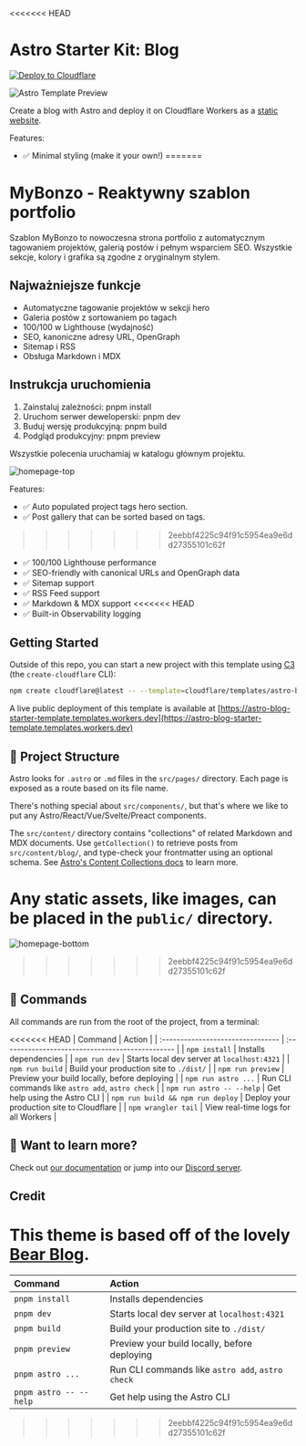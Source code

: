 <<<<<<< HEAD
# Astro Starter Kit: Blog

[![Deploy to Cloudflare](https://deploy.workers.cloudflare.com/button)](https://deploy.workers.cloudflare.com/?url=https://github.com/cloudflare/templates/tree/main/astro-blog-starter-template)

![Astro Template Preview](https://github.com/withastro/astro/assets/2244813/ff10799f-a816-4703-b967-c78997e8323d)

<!-- dash-content-start -->

Create a blog with Astro and deploy it on Cloudflare Workers as a [static website](https://developers.cloudflare.com/workers/static-assets/).

Features:

- ✅ Minimal styling (make it your own!)
=======
# MyBonzo - Reaktywny szablon portfolio

Szablon MyBonzo to nowoczesna strona portfolio z automatycznym tagowaniem projektów, galerią postów i pełnym wsparciem SEO. Wszystkie sekcje, kolory i grafika są zgodne z oryginalnym stylem.

## Najważniejsze funkcje

- Automatyczne tagowanie projektów w sekcji hero
- Galeria postów z sortowaniem po tagach
- 100/100 w Lighthouse (wydajność)
- SEO, kanoniczne adresy URL, OpenGraph
- Sitemap i RSS
- Obsługa Markdown i MDX

## Instrukcja uruchomienia

1. Zainstaluj zależności:
	pnpm install
2. Uruchom serwer deweloperski:
	pnpm dev
3. Buduj wersję produkcyjną:
	pnpm build
4. Podgląd produkcyjny:
	pnpm preview

Wszystkie polecenia uruchamiaj w katalogu głównym projektu.

![homepage-top](https://github.com/user-attachments/assets/b1b8ed1c-4575-452d-8420-36b0d46b31bb)

Features:

- ✅ Auto populated project tags hero section.
- ✅ Post gallery that can be sorted based on tags.
>>>>>>> 2eebbf4225c94f91c5954ea9e6dd27355101c62f
- ✅ 100/100 Lighthouse performance
- ✅ SEO-friendly with canonical URLs and OpenGraph data
- ✅ Sitemap support
- ✅ RSS Feed support
- ✅ Markdown & MDX support
<<<<<<< HEAD
- ✅ Built-in Observability logging

<!-- dash-content-end -->

## Getting Started

Outside of this repo, you can start a new project with this template using [C3](https://developers.cloudflare.com/pages/get-started/c3/) (the `create-cloudflare` CLI):

```bash
npm create cloudflare@latest -- --template=cloudflare/templates/astro-blog-starter-template
```

A live public deployment of this template is available at [https://astro-blog-starter-template.templates.workers.dev](https://astro-blog-starter-template.templates.workers.dev)

## 🚀 Project Structure

Astro looks for `.astro` or `.md` files in the `src/pages/` directory. Each page is exposed as a route based on its file name.

There's nothing special about `src/components/`, but that's where we like to put any Astro/React/Vue/Svelte/Preact components.

The `src/content/` directory contains "collections" of related Markdown and MDX documents. Use `getCollection()` to retrieve posts from `src/content/blog/`, and type-check your frontmatter using an optional schema. See [Astro's Content Collections docs](https://docs.astro.build/en/guides/content-collections/) to learn more.

Any static assets, like images, can be placed in the `public/` directory.
=======

![homepage-bottom](https://github.com/user-attachments/assets/041b2062-094e-483e-b37c-ccca537eeddc)
>>>>>>> 2eebbf4225c94f91c5954ea9e6dd27355101c62f

## 🧞 Commands

All commands are run from the root of the project, from a terminal:

<<<<<<< HEAD
| Command                           | Action                                           |
| :-------------------------------- | :----------------------------------------------- |
| `npm install`                     | Installs dependencies                            |
| `npm run dev`                     | Starts local dev server at `localhost:4321`      |
| `npm run build`                   | Build your production site to `./dist/`          |
| `npm run preview`                 | Preview your build locally, before deploying     |
| `npm run astro ...`               | Run CLI commands like `astro add`, `astro check` |
| `npm run astro -- --help`         | Get help using the Astro CLI                     |
| `npm run build && npm run deploy` | Deploy your production site to Cloudflare        |
| `npm wrangler tail`               | View real-time logs for all Workers              |

## 👀 Want to learn more?

Check out [our documentation](https://docs.astro.build) or jump into our [Discord server](https://astro.build/chat).

## Credit

This theme is based off of the lovely [Bear Blog](https://github.com/HermanMartinus/bearblog/).
=======
| Command                | Action                                           |
| :--------------------- | :----------------------------------------------- |
| `pnpm install`         | Installs dependencies                            |
| `pnpm dev`             | Starts local dev server at `localhost:4321`      |
| `pnpm build`           | Build your production site to `./dist/`          |
| `pnpm preview`         | Preview your build locally, before deploying     |
| `pnpm astro ...`       | Run CLI commands like `astro add`, `astro check` |
| `pnpm astro -- --help` | Get help using the Astro CLI                     |
>>>>>>> 2eebbf4225c94f91c5954ea9e6dd27355101c62f
